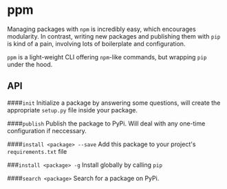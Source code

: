 # ppm

Managing packages with `npm` is incredibly easy, which encourages modularity. In contrast, writing new packages and publishing them with `pip` is kind of a pain, involving lots of boilerplate and configuration.

`ppm` is a light-weight CLI offering `npm`-like commands, but wrapping `pip` under the hood.

## API

####`init`
Initialize a package by answering some questions, will create the appropriate `setup.py` file inside your package.

####`publish`
Publish the package to PyPi. Will deal with any one-time configuration if neccessary.

####`install <package> --save`
Add this package to your project's `requirements.txt` file

###`install <package> -g`
Install globally by calling `pip`

####`search <package>`
Search for a package on PyPi.
